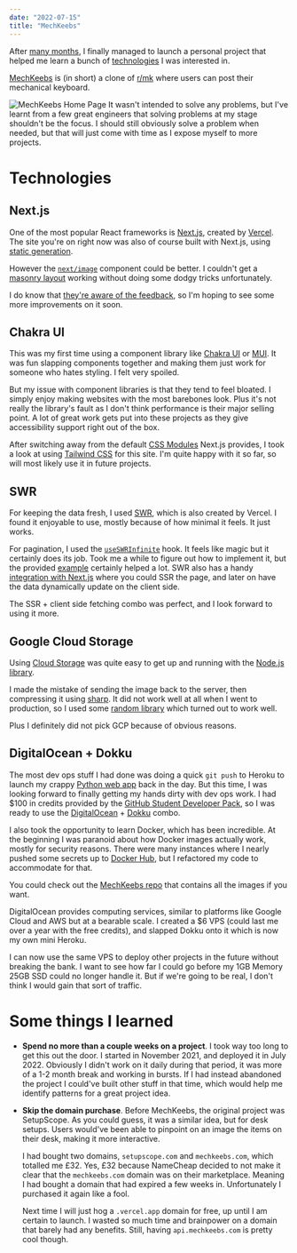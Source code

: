 ```yaml
---
date: "2022-07-15"
title: "MechKeebs"
---
```


After [many months](https://github.com/pzrsa/mechkeebs/graphs/code-frequency), I finally managed to launch a personal project that helped me learn a bunch of [technologies](https://github.com/pzrsa/mechkeebs#technologies) I was interested in.

[MechKeebs](https://mechkeebs.com/) is (in short) a clone of [r/mk](https://www.reddit.com/r/MechanicalKeyboards) where users can post their mechanical keyboard.

![MechKeebs Home Page](/mechkeebs.jpg)
It wasn't intended to solve any problems, but I've learnt from a few great engineers that solving problems at my stage shouldn't be the focus. I should still obviously solve a problem when needed, but that will just come with time as I expose myself to more projects.

# Technologies

## Next.js

One of the most popular React frameworks is [Next.js](https://nextjs.org/), created by [Vercel](https://vercel.com).
The site you're on right now was also of course built with Next.js, using [static generation](https://nextjs.org/docs/basic-features/pages#static-generation-recommended).

However the [`next/image`](https://nextjs.org/docs/basic-features/image-optimization) component could be better. I couldn't get a [masonry layout](https://developer.mozilla.org/en-US/docs/Web/CSS/CSS_Grid_Layout/Masonry_Layout) working without doing some dodgy tricks unfortunately.

I do know that [they're aware of the feedback](https://twitter.com/leeerob/status/1545480513846185984?s=20&t=Sz5ATLanuOhtZKm9I1JGVQ), so I'm hoping to see some more improvements on it soon.

## Chakra UI

This was my first time using a component library like [Chakra UI](https://chakra-ui.com/) or [MUI](https://mui.com/).
It was fun slapping components together and making them just work for someone who hates styling. I felt very spoiled.

But my issue with component libraries is that they tend to feel bloated. I simply enjoy making websites with the most barebones look.
Plus it's not really the library's fault as I don't think performance is their major selling point. A lot of great work gets put into these projects as they give accessibility support right out of the box.

After switching away from the default [CSS Modules](https://github.com/css-modules/css-modules) Next.js provides, I took a look at using [Tailwind CSS](https://tailwindcss.com/) for this site. I'm quite happy with it so far, so will most likely use it in future projects.

## SWR

For keeping the data fresh, I used [SWR](https://swr.vercel.app/), which is also created by Vercel.
I found it enjoyable to use, mostly because of how minimal it feels. It just works.

For pagination, I used the [`useSWRInfinite`](https://swr.vercel.app/docs/pagination#useswrinfinite) hook. It feels like magic but it certainly does its job. Took me a while to figure out how to implement it, but the provided [example](https://swr.vercel.app/examples/ssr) certainly helped a lot.
SWR also has a handy [integration with Next.js](https://swr.vercel.app/docs/with-nextjs#pre-rendering-with-default-data) where you could SSR the page, and later on have the data dynamically update on the client side.

The SSR + client side fetching combo was perfect, and I look forward to using it more.

## Google Cloud Storage

Using [Cloud Storage](https://cloud.google.com/storage) was quite easy to get up and running with the [Node.js library](https://github.com/googleapis/nodejs-storage).

I made the mistake of sending the image back to the server, then compressing it using [sharp](https://github.com/lovell/sharp). It did not work well at all when I went to production, so I used some [random library](https://www.npmjs.com/package/browser-image-compression) which turned out to work well.

Plus I definitely did not pick GCP because of obvious reasons.

## DigitalOcean + Dokku

The most dev ops stuff I had done was doing a quick `git push` to Heroku to launch my crappy [Python web app](https://github.com/pzrsa/flaskify) back in the day.
But this time, I was looking forward to finally getting my hands dirty with dev ops work. I had $100 in credits provided by the [GitHub Student Developer Pack](https://education.github.com/pack), so I was ready to use the [DigitalOcean](https://www.digitalocean.com/) + [Dokku](https://dokku.com/) combo.

I also took the opportunity to learn Docker, which has been incredible. At the beginning I was paranoid about how Docker images actually work, mostly for security reasons. There were many instances where I nearly pushed some secrets up to [Docker Hub](https://hub.docker.com/), but I refactored my code to accommodate for that.

You could check out the [MechKeebs repo](https://hub.docker.com/r/pzrsa/mechkeebs) that contains all the images if you want.

DigitalOcean provides computing services, similar to platforms like Google Cloud and AWS but at a bearable scale. I created a $6 VPS (could last me over a year with the free credits), and slapped Dokku onto it which is now my own mini Heroku.

I can now use the same VPS to deploy other projects in the future without breaking the bank. I want to see how far I could go before my 1GB Memory 25GB SSD could no longer handle it. But if we're going to be real, I don't think I would gain that sort of traffic.

# Some things I learned

- **Spend no more than a couple weeks on a project**.
  I took way too long to get this out the door. I started in November 2021, and deployed it in July 2022. Obviously I didn't work on it daily during that period, it was more of a 1-2 month break and working in bursts. If I had instead abandoned the project I could've built other stuff in that time, which would help me identify patterns for a great project idea.

- **Skip the domain purchase**.
  Before MechKeebs, the original project was SetupScope. As you could guess, it was a similar idea, but for desk setups. Users would've been able to pinpoint on an image the items on their desk, making it more interactive.

  I had bought two domains, `setupscope.com` and `mechkeebs.com`, which totalled me £32. Yes, £32 because NameCheap decided to not make it clear that the `mechkeebs.com` domain was on their marketplace. Meaning I had bought a domain that had expired a few weeks in. Unfortunately I purchased it again like a fool.

  Next time I will just hog a `.vercel.app` domain for free, up until I am certain to launch. I wasted so much time and brainpower on a domain that barely had any benefits. Still, having `api.mechkeebs.com` is pretty cool though.
